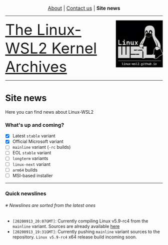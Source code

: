 <p align="center"><font size="3"> <a href="https://linux-wsl2.github.io/about">About</a> | <a href="mailto:linux-wsl2.github.io">Contact us</a> | <b>Site news</b> </font></p>
<hr>
<img src="/images/image.png" width="150" title="WSL Avatar" align="right" /><font size="7"><a href="https://linux-wsl2.github.io">The Linux-WSL2 Kernel Archives</a></font>
<hr size="30">

# Site news
Here you can find news about Linux-WSL2

### What's up and coming?
- [x] Latest `stable` variant
- [x] Official Microsoft variant
- [ ] `mainline` variant (`-rc` builds)
- [ ] EOL `stable` variant
- [ ] `longterm` variants
- [ ] `linux-next` variant
- [ ] `arm64` builds
- [ ] MSI-based installer

---

### Quick newslines

###### ※ Newslines are sorted from the latest ones

- `[20200913_20:07GMT]`: Currently compiling Linux v5.9-rc4 from the `mainline` variant. Sources are already available [here](https://github.com/linux-wsl2/linux-mainline)
- `[20200913_19:31GMT]`: Currently pushing `mainline` variant sources to the repository. `Linux v5.9-rc4` x64 release build incoming soon.
